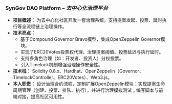 ### **SynGov DAO Platform** – *去中心化治理平台*

- **项目概述：** 为去中心化社区开发一套治理系统，支持提案发起、投票、延时执行等全流程链上治理操作。
- **技术亮点：**
  - 基于Compound Governor Bravo模型，集成OpenZeppelin Governor模块。
  - 实现了ERC20Votes投票权代理、治理提案阈值、投票延迟与执行延时。
  - 支持多角色治理（如：开发者、投资人）分权投票。
  - 引入Timelock机制增强治理操作安全性。
- **技术栈：** Solidity 0.8.x、Hardhat、OpenZeppelin（Governor、TimelockController、ERC20Votes）、Web3.js。
- **本人职责：** 设计治理合约流程，定制扩展OpenZeppelin模块；实现提案生命周期管理（创建、投票、排队、执行），并进行治理模拟测试；编写脚本与前端对接，提高社区可用性。
